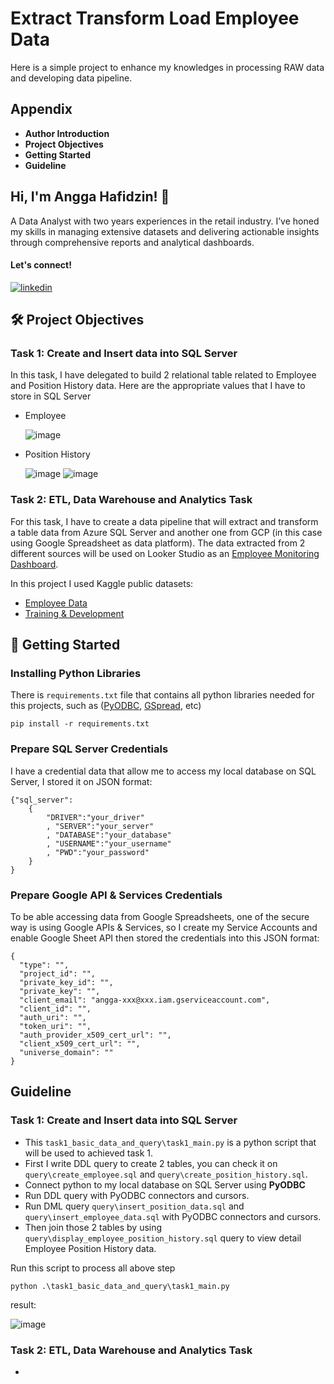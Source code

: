 
# Extract Transform Load Employee Data

Here is a simple project to enhance  my knowledges in processing RAW data and developing data pipeline.


## Appendix

- **Author Introduction**
- **Project Objectives**
- **Getting Started**
- **Guideline**


## Hi, I'm Angga Hafidzin! 👋
A Data Analyst with two years experiences in the retail industry. I’ve honed my skills in managing extensive datasets and delivering actionable insights through comprehensive reports and analytical dashboards.
#### Let's connect! 
[![linkedin](https://img.shields.io/badge/linkedin-0A66C2?style=for-the-badge&logo=linkedin&logoColor=white)](https://www.linkedin.com/in/anggaph/)

## 🛠 Project Objectives
### **Task 1**: Create and Insert data into SQL Server
In this task, I have delegated to build 2 relational table related to Employee and Position History data. Here are the appropriate values that I have to store in SQL Server

- Employee

  ![image](https://github.com/user-attachments/assets/bea8d50b-7e57-4917-a8be-c127edd092b3)

- Position History

  ![image](https://github.com/user-attachments/assets/0f760f62-898a-4d04-815c-15aaf6169fa4)
  ![image](https://github.com/user-attachments/assets/4076f920-611e-42f5-9fb6-6a87b803ab54)

### **Task 2**: ETL, Data Warehouse and Analytics Task
For this task, I have to create a data pipeline that will extract and transform a table data from Azure SQL Server and  another one from GCP (in this case using Google Spreadsheet as data platform). The data extracted from 2 different sources will be used on Looker Studio as an [Employee Monitoring Dashboard](https://lookerstudio.google.com/reporting/da25f3a4-d158-409d-a357-c26df808a839).

In this project I used Kaggle public datasets:
- [Employee Data](https://www.kaggle.com/datasets/ravindrasinghrana/employeedataset?resource=download&select=employee_data.csv)
- [Training & Development](https://www.kaggle.com/datasets/ravindrasinghrana/employeedataset?resource=download&select=training_and_development_data.csv)



## 📌 Getting Started
### Installing Python Libraries
There is `requirements.txt` file that contains all python libraries needed for this projects, such as ([PyODBC](https://pypi.org/project/pyodbc/), [GSpread](https://pypi.org/project/gspread/), etc)
```
pip install -r requirements.txt
```

### Prepare SQL Server Credentials
I have a credential data that allow me to access my local database on SQL Server, I stored it on JSON format:
```
{"sql_server":
    {
        "DRIVER":"your_driver"
        , "SERVER":"your_server"
        , "DATABASE":"your_database"
        , "USERNAME":"your_username"
        , "PWD":"your_password"
    }
}
```

### Prepare Google API & Services Credentials
To be able accessing data from Google Spreadsheets, one of the secure way is using Google APIs & Services, so I create my Service Accounts and enable Google Sheet API then stored the credentials into this JSON format:
```
{
  "type": "",
  "project_id": "",
  "private_key_id": "",
  "private_key": "",
  "client_email": "angga-xxx@xxx.iam.gserviceaccount.com",
  "client_id": "",
  "auth_uri": "",
  "token_uri": "",
  "auth_provider_x509_cert_url": "",
  "client_x509_cert_url": "",
  "universe_domain": ""
}

```

## Guideline
### Task 1: Create and Insert data into SQL Server
- This `task1_basic_data_and_query\task1_main.py` is a python script that will be used to achieved task 1.
- First I write DDL query to create 2 tables, you can check it on `query\create_employee.sql` and `query\create_position_history.sql`.
- Connect python to my local database on SQL Server using **PyODBC**
- Run DDL query with PyODBC connectors and cursors.
- Run DML query `query\insert_position_data.sql` and `query\insert_employee_data.sql` with PyODBC connectors and cursors.
- Then join those 2 tables by using `query\display_employee_position_history.sql` query to view detail Employee Position History data.

Run this script to process all above step
``` Window Powershell
python .\task1_basic_data_and_query\task1_main.py
```
result:

![image](https://github.com/user-attachments/assets/83531bad-f5ee-480a-97ee-302961bd9c05)


### Task 2: ETL, Data Warehouse and Analytics Task
- 
